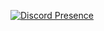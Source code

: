 [![Discord Presence](https://lanyard.cnrad.dev/api/937051733773938689?hideDiscrim=true&idleMessage=Busy%20Doing%20Stuff&hideBadges=true)](.)
<!--
**2M4U/2m4u** is a ✨ _special_ ✨ repository because its `README.md` (this file) appears on your GitHub profile.

Here are some ideas to get you started:

- 🔭 I’m currently working on ...
- 🌱 I’m currently learning ...
- 👯 I’m looking to collaborate on ...
- 🤔 I’m looking for help with ...
- 💬 Ask me about ...
- 📫 How to reach me: ...
- 😄 Pronouns: ...
- ⚡ Fun fact: ...
-->
